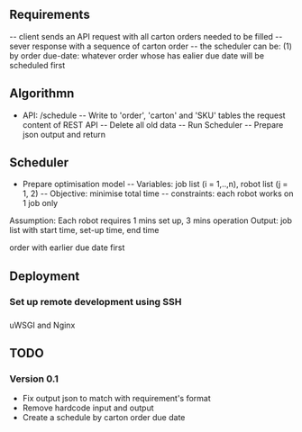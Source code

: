 ## Requirements
-- client sends an API request with all carton orders needed to be filled
-- sever response with a sequence of carton order
-- the scheduler can be:
(1) by order due-date: whatever order whose has ealier due date will be scheduled first  

## Algorithmn
- API: /schedule
-- Write to 'order', 'carton' and 'SKU' tables the request content of REST API
-- Delete all old data
-- Run Scheduler
-- Prepare json output and return

## Scheduler
- Prepare optimisation model
-- Variables: job list (i = 1,..,n), robot list (j = 1, 2)
-- Objective: minimise total time
-- constraints: each robot works on 1 job only

Assumption: Each robot requires 1 mins set up, 3 mins operation
Output: job list with start time, set-up time, end time

order with earlier due date first
## Deployment
### Set up remote development using SSH 

### 
uWSGI and Nginx

## TODO
### Version 0.1
- Fix output json to match with requirement's format
- Remove hardcode input and output
- Create a schedule by carton order due date